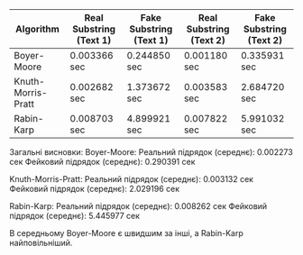 | Algorithm          | Real Substring (Text 1) | Fake Substring (Text 1) | Real Substring (Text 2) | Fake Substring (Text 2) |
| ------------------ | ----------------------- | ----------------------- | ----------------------- | ----------------------- |
| Boyer-Moore        | 0.003366 sec            | 0.244850 sec            | 0.001180 sec            | 0.335931 sec            |
| Knuth-Morris-Pratt | 0.002682 sec            | 1.373672 sec            | 0.003583 sec            | 2.684720 sec            |
| Rabin-Karp         | 0.008703 sec            | 4.899921 sec            | 0.007822 sec            | 5.991032 sec            |

Загальні висновки:
Boyer-Moore:
Реальний підрядок (середнє): 0.002273 сек
Фейковий підрядок (середнє): 0.290391 сек

Knuth-Morris-Pratt:
Реальний підрядок (середнє): 0.003132 сек
Фейковий підрядок (середнє): 2.029196 сек

Rabin-Karp:
Реальний підрядок (середнє): 0.008262 сек
Фейковий підрядок (середнє): 5.445977 сек

В середньому Boyer-Moore є швидшим за інші, а Rabin-Karp найповільніший.
